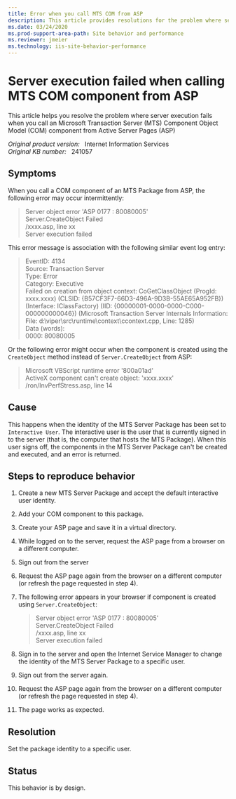```yaml
---
title: Error when you call MTS COM from ASP
description: This article provides resolutions for the problem where server execution fails when you call an MTS COM Component from ASP.
ms.date: 03/24/2020
ms.prod-support-area-path: Site behavior and performance
ms.reviewer: jmeier
ms.technology: iis-site-behavior-performance
---
```

# Server execution failed when calling MTS COM component from ASP

This article helps you resolve the problem where server execution fails when you call an Microsoft Transaction Server (MTS) Component Object Model (COM) component from Active Server Pages (ASP)

_Original product version:_ &nbsp; Internet Information Services  
_Original KB number:_ &nbsp; 241057

## Symptoms

When you call a COM component of an MTS Package from ASP, the following error may occur intermittently:

> Server object error 'ASP 0177 : 80080005'  
> Server.CreateObject Failed  
> /xxxx.asp, line xx  
> Server execution failed

This error message is association with the following similar event log entry:

> EventID: 4134  
> Source: Transaction Server  
> Type: Error  
> Category: Executive  
> Failed on creation from object context: CoGetClassObject (ProgId: xxxx.xxxx) (CLSID: {B57CF3F7-66D3-496A-9D3B-55AE65A952FB}) (Interface: IClassFactory) (IID: {00000001-0000-0000-C000-000000000046}) (Microsoft Transaction Server Internals Information: File: d:\viper\src\runtime\context\ccontext.cpp, Line: 1285)  
> Data (words):  
> 0000: 80080005

Or the following error might occur when the component is created using the `CreateObject` method instead of `Server.CreateObject` from ASP:

> Microsoft VBScript runtime error '800a01ad'  
> ActiveX component can't create object: 'xxxx.xxxx'  
> /ron/InvPerfStress.asp, line 14

## Cause

This happens when the identity of the MTS Server Package has been set to `Interactive User`. The interactive user is the user that is currently signed in to the server (that is, the computer that hosts the MTS Package). When this user signs off, the components in the MTS Server Package can't be created and executed, and an error is returned.

## Steps to reproduce behavior

1. Create a new MTS Server Package and accept the default interactive user identity.
2. Add your COM component to this package.
3. Create your ASP page and save it in a virtual directory.
4. While logged on to the server, request the ASP page from a browser on a different computer.
5. Sign out from the server
6. Request the ASP page again from the browser on a different computer (or refresh the page requested in step 4).
7. The following error appears in your browser if component is created using `Server.CreateObject`:

    > Server object error 'ASP 0177 : 80080005'  
    > Server.CreateObject Failed  
    > /xxxx.asp, line xx  
    > Server execution failed

8. Sign in to the server and open the Internet Service Manager to change the identity of the MTS Server Package to a specific user.
9. Sign out from the server again.
10. Request the ASP page again from the browser on a different computer (or refresh the page requested in step 4).
11. The page works as expected.

## Resolution

Set the package identity to a specific user.

## Status

This behavior is by design.
